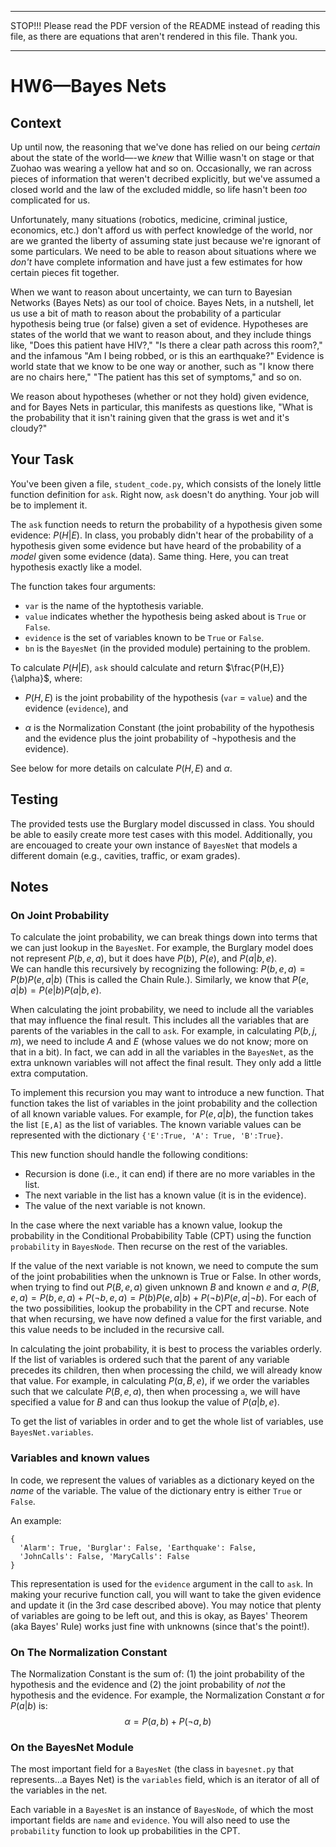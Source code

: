 ***************************************

STOP!!! Please read the PDF version of the README instead of reading this file, as there are equations that aren't rendered in this file. Thank you.

***************************************



# HW6—Bayes Nets


## Context

Up until now, the reasoning that we've done has relied on our being _certain_ about the
state of the world—-we _knew_ that Willie wasn't on stage or that Zuohao was wearing a
yellow hat and so on. Occasionally, we ran across pieces of information that weren't
decribed explicitly, but we've assumed a closed world and the law of the excluded middle, so life
hasn't been _too_ complicated for us.

Unfortunately, many situations (robotics, medicine, criminal justice, economics, etc.)
don't afford us with perfect knowledge of the world, nor are we granted the liberty of
assuming state just because we're ignorant of some particulars. We need to be able to
reason about situations where we _don't_ have complete information and have just a few estimates
for how certain pieces fit together.


When we want to reason about uncertainty, we can turn to Bayesian Networks (Bayes Nets) as our tool of
choice. Bayes Nets, in a nutshell, let us use a bit of math to reason about the
probability of a particular hypothesis being true (or false) given a set of evidence.
Hypotheses are states of the world that we want to reason about, and they include things
like, "Does this patient have HIV?," "Is there a clear path across this room?," and the
infamous "Am I being robbed, or is this an earthquake?" Evidence is world state that we
know to be one way or another, such as "I know there are no chairs here," "The patient
has this set of symptoms," and so on.

We reason about hypotheses (whether or not they hold) given evidence, and for Bayes Nets
in particular, this manifests as questions like, "What is the probability that it isn't
raining given that the grass is wet and it's cloudy?"



## Your Task

You've been given a file, `student_code.py`, which consists of the lonely little function
definition for `ask`. Right now, `ask` doesn't do anything. Your job will be to implement
it.

The `ask` function needs to return the probability of a hypothesis given some evidence: $P(H|E)$. In class, you probably didn't hear of the probability of a hypothesis given some evidence but have heard of the probability of a _model_ given some evidence (data). Same thing. Here, you can treat hypothesis exactly like a model.

The function takes four arguments:

* `var` is the name of the hyptothesis variable.
* `value` indicates whether the hypothesis being asked about is `True` or `False`.
* `evidence` is the set of variables known to be `True` or `False`.
* `bn` is the `BayesNet` (in the provided module) pertaining to the problem.

To calculate $P(H|E)$, `ask` should calculate and return $\frac{P(H,E)}{\alpha}$, where:

* $P(H,E)$ is the joint probability of the hypothesis (`var` = `value`) and the
  evidence (`evidence`), and

* $\alpha$ is the Normalization Constant (the joint probability of the hypothesis and the
  evidence plus the joint probability of $\neg$hypothesis and the
  evidence). 

See below for more details on calculate $P(H,E)$ and $\alpha$.


## Testing

The provided tests use the Burglary model discussed in class.  You should be able to easily create more test cases with this model. Additionally, you are encouaged to create your own instance of `BayesNet` that models a different domain (e.g., cavities, traffic, or exam grades).


## Notes

### On Joint Probability

To calculate the joint probability, we can break things down into terms that we can just lookup in the `BayesNet`.  For example, the Burglary model does not represent $P(b,e,a)$, but it does have $P(b)$, $P(e)$, and $P(a|b,e)$.  
We can handle this recursively by recognizing the following:
	$P(b,e,a) = P(b) P(e,a|b)$ (This is called the Chain Rule.).
Similarly, we know that $P(e,a|b) = P(e|b) P(a|b,e)$.

When calculating the joint probability, we need to include all the variables that may influence the final result.  This includes all the variables that are parents of the variables in the call to `ask`.  For example, in calculating $P(b,j,m)$, we need to include $A$ and $E$ (whose values we do not know; more on that in a bit). In fact, we can add in all the variables in the `BayesNet`, as the extra unknown variables will not affect the final result. They only add a little extra computation.

To implement this recursion you may want to introduce a new function. That function takes the list of variables in the joint probability and the collection of all known variable values.  For example, for $P(e,a|b)$, the function takes the list `[E,A]` as the list of variables.  The known variable values can be represented with the dictionary `{'E':True, 'A': True, 'B':True}`.

This new function should handle the following conditions:

* Recursion is done (i.e., it can end) if there are no more variables in the list.
* The next variable in the list has a known value (it is in the evidence). 
* The value of the next variable is not known.

In the case where the next variable has a known value, lookup the probability in the Conditional Probabibility Table (CPT) using the function `probability` in `BayesNode`. 
Then recurse on the rest of the variables.

If the value of the next variable is not known, we need to compute the sum of the joint probabilities when the unknown is True or False. In other words, when trying to find out $P(B,e,a)$ given unknown $B$ and known $e$ and $a$, $P(B,e,a)=P(b,e,a) + P(\neg b,e,a) = P(b)P(e,a|b) +P(\neg b)P(e,a|\neg b)$.  For each of the two possibilities, lookup the probability in the CPT and recurse.  Note that when recursing, we have now defined a value for the first variable, and this value needs to be included in the recursive call.

In calculating the joint probability, it is best to process the variables orderly.  If the list of variables is ordered such that the parent of any variable precedes its children, then when processing the child, we will already know that value.  For example, in calculating $P(a,B,e)$, if we order the variables such that we calculate $P(B,e,a)$, then when processing `a`, we will have specified a value for $B$ and can thus lookup the value of $P(a|b,e)$.

To get the list of variables in order and to get the whole list of variables, use `BayesNet.variables`.



### Variables and known values

In code, we represent the values of variables as a dictionary keyed on the _name_ of the variable.  The value of the dictionary entry is either `True` or `False`. 

An example:

```
{
  'Alarm': True, 'Burglar': False, 'Earthquake': False,
  'JohnCalls': False, 'MaryCalls': False
}
```

This representation is used for the `evidence` argument in the call to `ask`.
In making your recurive function call, you will want to take the given evidence and update it (in the 3rd case described above).
You may notice that plenty of variables are going to be left out, and this is okay, as Bayes' Theorem (aka Bayes' Rule) works just fine with unknowns (since that's the point!).


### On The Normalization Constant

The Normalization Constant is the sum of: (1) the joint probability of the hypothesis and the evidence and (2) the joint probability of _not_ the hypothesis and the evidence. For
example, the Normalization Constant $\alpha$ for $P(a|b)$ is: $$\alpha = P(a,b) + P(\neg a,b)$$


### On the BayesNet Module

The most important field for a `BayesNet` (the class in `bayesnet.py` that
represents...a Bayes Net) is the `variables` field, which is an iterator of all of the
variables in the net.

Each variable in a `BayesNet` is an instance of `BayesNode`, of which the most important
fields are `name` and `evidence`.  You will also need to use the `probability` function to look up probabilities in the CPT.

